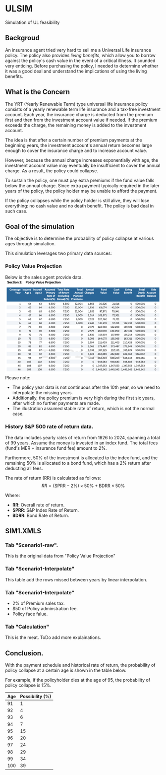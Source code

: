 # ULSIM
Simulation of UL feasibility

## Backgroud
An insurance agent tried very hard to sell me a Universal Life insurance policy. The policy also provides *living benefits*, which allow you to borrow against the policy's cash value in the event of a critical illness. It sounded very enticing. Before purchasing the policy, I needed to determine whether it was a good deal and understand the implications of using the living benefits.

## What is the Concern

The YRT (Yearly Renewable Term) type universal life insurance policy consists of a yearly renewable term life insurance and a tax-free investment account. Each year, the insurance charge is deducted from the premium first and then from the investment account value if needed. If the premium exceeds the charge, the remaining money is added to the investment account.

The idea is that after a certain number of premium payments at the beginning years, the investment account's annual return becomes large enough to cover the insurance charge and to increase account value. 

However, because the annual charge increases exponentially with age, the investment account value may eventually be insufficient to cover the annual charge. As a result, the policy could collapse.

To sustain the policy, one must pay extra premiums if the fund value falls below the annual charge. Since extra payment typically required in the later years of the policy, the policy holder may be unable to afford the payment.

If the policy collapses while the policy holder is still alive, they will lose everything: no cash value and no death benefit. The policy is bad deal in such case. 

## Goal of the simulation
The objective is to determine the probability of policy collapse at various ages through simulation.

This simulation leverages two primary data sources:

### Policy Value Projection 
Below is the sales agent provide data. 
![Policy Value Projection](PolicyValueProjection.png)
Please note:  
- The policy year data is not continuous after the 10th year, so we need to interpolate the missing years.  
- Additionally, the policy premium is very high during the first six years, after which no further payments are made.  
- The illustration assumed stable rate of return, which is not the normal case. 

### History S&P 500 rate of return data. 
The data includes yearly rates of return from 1926 to 2024, spanning a total of 99 years. Assume the money is invested in an index fund. The total fees (fund's MER + insurance fund fee) amount to 2%. 

Furthermore, 50% of the investment is allocated to the index fund, and the remaining 50% is allocated to a bond fund, which has a 2% return after deducting all fees. 

The rate of return (RR) is calculated as follows:
$$
RR = \left(\text{SPRR} - 2\%\right) \times 50\% + \text{BDRR} \times 50\%
$$

Where:
- **RR**: Overall rate of return.
- **SPRR**: S&P Index Rate of Return.
- **BDRR**: Bond Rate of Return.


## SIM1.XMLS
### Tab "Scenario1-raw". 
This is the original data from "Policy Value Projection"

### Tab "Scenario1-Interpolate"
This table add the rows missed between years by linear interpolation. 

### Tab "Scenario1-Interpolate"
- 2% of Premium sales tax. 
- $50 of Policy adminstration fee. 
- Policy face falue. 

### Tab "Calculation"
This is the meat. ToDo add more explainations. 

## Conclusion. 
With the payment schedule and historical rate of return, the probability of policy collapse at a certain age is shown in the table below.

For example, if the policyholder dies at the age of 95, the probability of policy collapse is 15%.

| Age | Possibility (%) |
|-----|-----------------|
| 91  | 1               |
| 92  | 4               |
| 93  | 6               |
| 94  | 7               |
| 95  | 15              |
| 96  | 20              |
| 97  | 24              |
| 98  | 29              |
| 99  | 34              |
| 100 | 39              |
